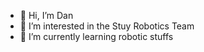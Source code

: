 - 👋 Hi, I’m Dan
- 👀 I’m interested in the Stuy Robotics Team
- 🌱 I’m currently learning robotic stuffs

<!---
Danx3mer/Danx3mer is a ✨ special ✨ repository because its `README.md` (this file) appears on your GitHub profile.
You can click the Preview link to take a look at your changes.
--->
